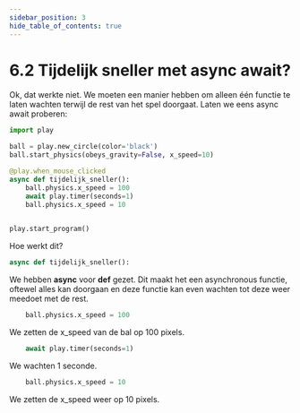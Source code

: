 ```yaml
---
sidebar_position: 3
hide_table_of_contents: true
---
```


# 6.2 Tijdelijk sneller met async await?

Ok, dat werkte niet. We moeten een manier hebben om alleen één functie te laten wachten
terwijl de rest van het spel doorgaat.
Laten we eens async await proberen:

```python 
import play

ball = play.new_circle(color='black')
ball.start_physics(obeys_gravity=False, x_speed=10)

@play.when_mouse_clicked
async def tijdelijk_sneller():
    ball.physics.x_speed = 100
    await play.timer(seconds=1)
	ball.physics.x_speed = 10
	

play.start_program()
```

Hoe werkt dit?

```python
async def tijdelijk_sneller():
```
We hebben **async** voor **def** gezet. Dit maakt het een asynchronous functie, oftewel alles kan doorgaan en deze functie kan even wachten tot deze weer meedoet met de rest.

```python
    ball.physics.x_speed = 100
```
We zetten de x_speed van de bal op 100 pixels.

```python
    await play.timer(seconds=1)
```
We wachten 1 seconde. 

```python
	ball.physics.x_speed = 10
```
We zetten de x_speed weer op 10 pixels.
